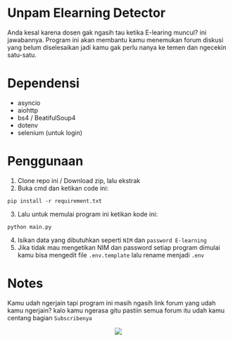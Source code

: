 # Unpam Elearning Detector
Anda kesal karena dosen gak ngasih tau ketika E-learing muncul? ini jawabannya. Program ini akan membantu kamu menemukan forum diskusi yang belum diselesaikan jadi kamu gak perlu nanya ke temen dan ngecekin satu-satu.

# Dependensi
- asyncio
- aiohttp
- bs4 / BeatifulSoup4
- dotenv
- selenium (untuk login)

# Penggunaan

1. Clone repo ini / Download zip, lalu ekstrak
2. Buka cmd dan ketikan code ini:
```
pip install -r requirement.txt
```
3. Lalu untuk memulai program ini ketikan kode ini:
```
python main.py
```
4. Isikan data yang dibutuhkan seperti `NIM` dan `password E-learning`
5. Jika tidak mau mengetikan NIM dan password setiap program dimulai kamu bisa mengedit file `.env.template` lalu rename menjadi `.env`

# Notes
Kamu udah ngerjain tapi program ini masih ngasih link forum yang udah kamu ngerjain? kalo kamu ngerasa gitu pastiin semua forum itu udah kamu centang bagian `Subscribenya`

<p align="center">
  <img src="https://github.com/jokosantosi/unpam-elearning-detector/assets/92248772/46d45277-38e3-432e-b0f0-73eb208db0bd">
</p>
